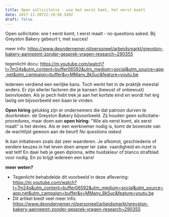 ```yaml
---
title: Open sollicitatie - wie het eerst komt, het eerst maalt
date: 2017-11-20T22:19:58.549Z
draft: false
---
```

Open sollicitatie: wie t eerst komt, t eerst maalt - no questions asked. Bij Greyston Bakery gebeurt t, met succes! 

meer info: https://www.deondernemer.nl/personeel/arbeidsmarkt/greyston-bakery-aanneemt-zonder-gesprek-vragen-research~290355

tegenlicht docu: https://m.youtube.com/watch?t=7m24s&utm_content=buffer06592&utm_medium=social&utm_source=app.net&utm_campaign=buffer&v=MMany_8k5uc&feature=youtu.be

Iedereen verdiend een eerlijke kans. Toch werkt het in de praktijk meestal anders. Er zijn allerlei factoren die je kansen (bewust of onbewust) beinvloeden. Als je pech hebt trek je aan het kortste eind en wordt het èrg lastig om bijvoorbeeld een baan te vinden. 

**Open hiring**
gelukkig zijn er ondernemers die dat patroon durven te doorbreken. de Greyston Bakery bijvoorbeeld. Zij houden geen sollicitatie-procedures, maar doen aan **open hiring**: "Wie als eerst komt, als eerst maalt" is het devies. Als er een werknemer nodig is, komt de bovenste van de wachtlijst gewoon aan de beurt! _No questions asked._

Ik kan initiatieven zoals dat zeer waarderen. Je afkomst, geschiedenis of eerdere keuzes in het leven doen amper ter zake. vaardigheid en inzet is wat telt! En daar heb je geen diploma, witte huidskleur of blanco strafblad voor nodig. En zo krijgt iedereen een kans!

**meer weten?**
- Tegenlicht behabdelde dit voorbeeld in deze aflevering: https://m.youtube.com/watch?t=7m24s&utm_content=buffer06592&utm_medium=social&utm_source=app.net&utm_campaign=buffer&v=MMany_8k5uc&feature=youtu.be
- Dit artikel biedt veel meer info: https://www.deondernemer.nl/personeel/arbeidsmarkt/greyston-bakery-aanneemt-zonder-gesprek-vragen-research~290355
